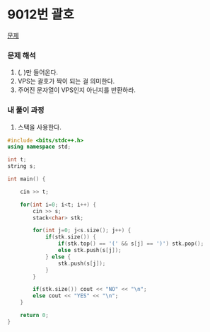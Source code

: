 # 9012번 괄호

[문제](https://www.acmicpc.net/problem/9012)

### 문제 해석

1. (, )만 들어온다.
2. VPS는 괄호가 짝이 되는 걸 의미한다.
3. 주어진 문자열이 VPS인지 아닌지를 반환하라.

### 내 풀이 과정

1. 스택을 사용한다.

```c++
#include <bits/stdc++.h>
using namespace std;

int t;
string s;

int main() {

    cin >> t;

    for(int i=0; i<t; i++) {
        cin >> s;
        stack<char> stk;

        for(int j=0; j<s.size(); j++) {
            if(stk.size()) {
                if(stk.top() == '(' && s[j] == ')') stk.pop();
                else stk.push(s[j]);
            } else {
                stk.push(s[j]);
            }
        }

        if(stk.size()) cout << "NO" << "\n";
        else cout << "YES" << "\n";
    }

    return 0;
}
```
